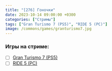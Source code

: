 ```yaml
---
title: "[276] Гоночки"
date: 2023-10-14 09:00:00 +0300
categories: ["Стримы"]
tags: ["Gran Turismo 7 (PS5)", "RIDE 5 (PC)"]
image: /commons/games/granturismo7.jpg
---
```


### Игры на стриме:
+ [ ] [Gran Turismo 7 (PS5)](/tags/gran-turismo-7-ps5)
+ [ ] [RIDE 5 (PC)](/tags/ride-5-pc)
